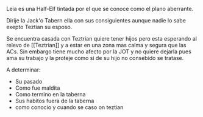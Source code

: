 Leia es una Half-Elf tintada por el que se conoce como el plano aberrante.

Dirije la Jack'o Tabern ella con sus consiguientes aunque nadie lo sabe exepto Teztian su esposo.

Se encuentra casada con Teztrian quiere tener hijos pero esta esperando al relevo de [[Teztrian]] y a estar en una zona mas calma y segura que las ACs. Sin embargo tiene mucho afecto por la JOT y no quiere dejarla pues ama su trabajo y la proteje como si de su hijo no consebido se tratase.

A determinar:

- Su pasado
- Como fue maldita
- Como termino en la taberna
- Sus habitos fuera de la taberna
- como conocio y cuando se caso on teztian